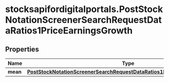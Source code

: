 # stocksapifordigitalportals.PostStockNotationScreenerSearchRequestDataRatios1PriceEarningsGrowth

## Properties

Name | Type | Description | Notes
------------ | ------------- | ------------- | -------------
**mean** | [**PostStockNotationScreenerSearchRequestDataRatios1PriceEarningsGrowthMean**](PostStockNotationScreenerSearchRequestDataRatios1PriceEarningsGrowthMean.md) |  | [optional] 


